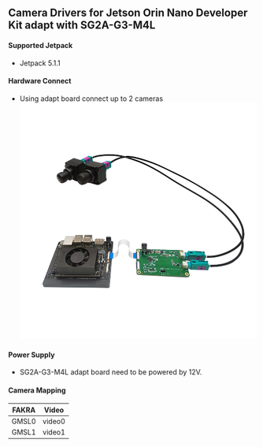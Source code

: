 ## Camera Drivers for Jetson Orin Nano Developer Kit adapt with SG2A-G3-M4L

#### Supported Jetpack

* Jetpack 5.1.1

#### Hardware Connect

* Using adapt board connect up to 2 cameras
  ![atl text](../../SENSING%20Deserializer%20Adapt%20Board/SG2A-G3-M4L-F%20with%20Jetson%20Orin%20Nano&NX%20Devkit.png)

#### Power Supply

* SG2A-G3-M4L adapt board need to be powered by 12V.

#### Camera Mapping


| FAKRA | Video  |
| ----- | ------ |
| GMSL0 | video0 |
| GMSL1 | video1 |
